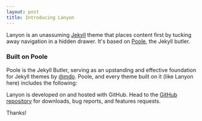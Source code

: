 ```yaml
---
layout: post
title: Introducing Lanyon
---
```


Lanyon is an unassuming [Jekyll](http://jekyllrb.com) theme that places content first by tucking away navigation in a hidden drawer. It's based on [Poole](http://getpoole.com), the Jekyll butler.

### Built on Poole

Poole is the Jekyll Butler, serving as an upstanding and effective foundation for Jekyll themes by [@mdo](https://twitter.com/mdo). Poole, and every theme built on it (like Lanyon here) includes the following:

Lanyon is developed on and hosted with GitHub. Head to the <a href="https://github.com/poole/lanyon">GitHub repository</a> for downloads, bug reports, and features requests.

Thanks!